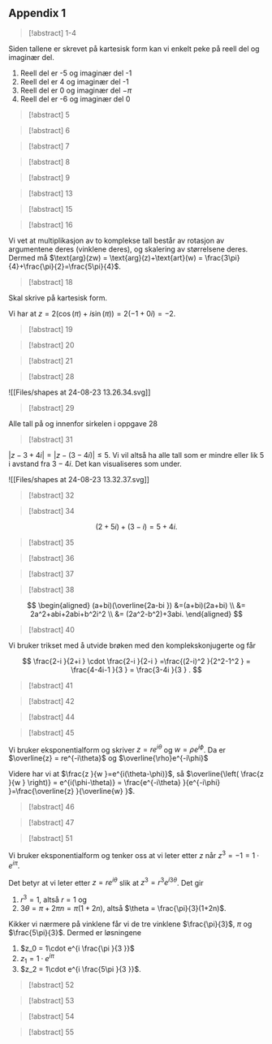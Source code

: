 
## Appendix 1

> [!abstract]  1-4
> 

Siden tallene er skrevet på kartesisk form kan vi enkelt peke på reell del og imaginær del.

1. Reell del er -5 og imaginær del -1
2. Reell del er 4 og imaginær del -1
3. Reell del er 0 og imaginær del  $-\pi$
4. Reell del er -6 og imaginær del 0

> [!abstract]  5
> 

> [!abstract]  6
> 

> [!abstract]  7
> 

> [!abstract]  8
> 

> [!abstract]  9
> 



> [!abstract]  13
> 


> [!abstract]  15
> 

> [!abstract]  16
> 

Vi vet at multiplikasjon av to komplekse tall består av rotasjon av argumentene deres (vinklene deres), og skalering av størrelsene deres. Dermed må $\text{arg}(zw) = \text{arg}(z)+\text{art}(w) = \frac{3\pi}{4}+\frac{\pi}{2}=\frac{5\pi}{4}$.


> [!abstract]  18
> 

Skal skrive på kartesisk form.

Vi har at $z = 2(\cos(\pi)+i\sin(\pi))=2(-1+0i)=-2$.

> [!abstract]  19
> 

> [!abstract]  20
> 

> [!abstract]  21
> 

> [!abstract]  28
> 

![[Files/shapes at 24-08-23 13.26.34.svg]]

> [!abstract]  29
> 

Alle tall på og innenfor sirkelen i oppgave 28


> [!abstract]  31

$|z-3+4i|= |z-(3-4i)| \leq 5$. Vi vil altså ha alle tall som er mindre eller lik 5 i avstand fra $3-4i$. Det kan visualiseres som under. 

![[Files/shapes at 24-08-23 13.32.37.svg]]
 
> [!abstract]  32
> 

> [!abstract]  34
> 

$$
(2+5i)+(3-i)=5+4i.
$$

> [!abstract]  35
> 


> [!abstract]  36
> 

> [!abstract]  37
> 

> [!abstract]  38
> 

$$
\begin{aligned} 
  (a+bi)(\overline{2a-bi  }) &=(a+bi)(2a+bi) \\ &= 2a^2+abi+2abi+b^2i^2  \\ &= (2a^2-b^2)+3abi.
\end{aligned} 
$$

> [!abstract]  40
> 

Vi bruker trikset med å utvide brøken med den komplekskonjugerte og får

$$
\frac{2-i }{2+i } \cdot \frac{2-i }{2-i } =\frac{(2-i)^2 }{2^2-1^2 }  = \frac{4-4i-1 }{3 } = \frac{3-4i }{3 } .
$$


> [!abstract]  41
> 

> [!abstract]  42
> 


> [!abstract]  44
> 


> [!abstract]  45
> 

Vi bruker eksponentialform og skriver $z=re^{i\theta}$ og $w = \rho e^{i\phi}$. Da er $\overline{z} = re^{-i\theta}$ og $\overline{\rho}e^{-i\phi}$

Videre har vi at $\frac{z }{w }=e^{i(\theta-\phi)}$, så $\overline{\left( \frac{z }{w } \right)} = e^{i(\phi-\theta)} = \frac{e^{-i\theta} }{e^{-i\phi} }=\frac{\overline{z} }{\overline{w} }$.


> [!abstract]  46
> 

> [!abstract]  47
> 

> [!abstract]  51
> 

Vi bruker eksponentialform og tenker oss at vi leter etter $z$ når $z^3 = -1 = 1\cdot e^{i\pi}$. 

Det betyr at vi leter etter $z = re^{i\theta}$ slik at $z^3 = r^3 e^{i3\theta}$. Det gir

1.  $r^3 = 1$, altså $r = 1$ og
2. $3\theta = \pi+2\pi n =\pi\left( 1+2n \right)$, altså $\theta = \frac{\pi}{3}(1+2n)$.

Kikker vi nærmere på vinklene får vi de tre vinklene $\frac{\pi}{3}$, $\pi$ og $\frac{5\pi}{3}$. Dermed er løsningene
1. $z_0 = 1\cdot e^{i \frac{\pi }{3 }}$
2. $z_1 = 1\cdot e^{i\pi}$
3. $z_2 = 1\cdot e^{i \frac{5\pi }{3 }}$.


> [!abstract]  52
> 

> [!abstract]  53
> 


> [!abstract]  54
> 

> [!abstract]   55
> 

